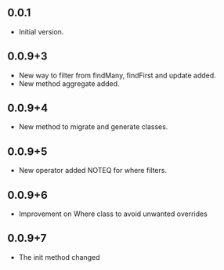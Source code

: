 ## 0.0.1

- Initial version.

## 0.0.9+3

- New way to filter from findMany, findFirst and update added.
- New method aggregate added.

## 0.0.9+4

- New method to migrate and generate classes.

## 0.0.9+5

- New operator added NOTEQ for where filters.

## 0.0.9+6

- Improvement on Where class to avoid unwanted overrides

## 0.0.9+7

- The init method changed